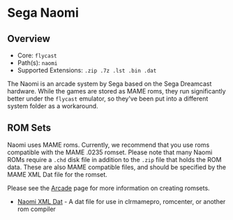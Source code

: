 # Sega Naomi

## Overview

- Core: `flycast`
- Path(s): `naomi`
- Supported Extensions: `.zip .7z .lst .bin .dat`

The Naomi is an arcade system by Sega based on the Sega Dreamcast hardware. While the games are stored as MAME roms, they run significantly better under the `flycast` emulator, so they've been put into a different system folder as a workaround.

## ROM Sets

Naomi uses MAME roms. Currently, we recommend that you use roms compatible with the MAME .0235 romset. Please note that many Naomi ROMs require a `.chd` disk file in addition to the `.zip` file that holds the ROM data. These are also MAME compatible files, and should be specified by the MAME XML Dat file for the romset.

Please see the [Arcade](Arcade) page for more information on creating romsets.

- [Naomi XML Dat](resources/dats/naomi.xml) - A dat file for use in clrmamepro, romcenter, or another rom compiler
